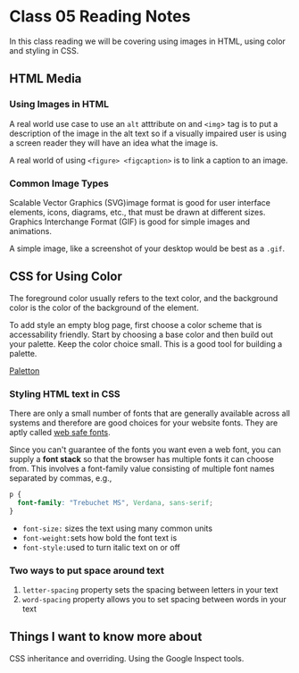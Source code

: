 # Class 05 Reading Notes

In this class reading we will be covering using images in HTML, using color and styling in CSS.

## HTML Media

### Using Images in HTML

A real world use case to use an `alt` atttribute on and `<img`> tag is to put a description of the image in the alt text so if a visually impaired user is using a screen reader they will have an idea what the image is. 

A real world of using `<figure> <figcaption>` is to link a caption to an image. 

### Common Image Types

Scalable Vector Graphics (SVG)image format is good for user interface elements, icons, diagrams, etc., that must be drawn at different sizes. Graphics Interchange Format (GIF) is good for simple images and animations.

A simple image, like a screenshot of your desktop would be best as a `.gif`. 

## CSS for Using Color

The foreground color usually refers to the text color, and the background color is the color of the background of the element.

To add style an empty blog page, first choose a color scheme that is accessability friendly. Start by choosing a base color and then build out your palette. Keep the color choice small. This is a good tool for building a palette. 

[Paletton](https://www.paletton.com/) 

### Styling HTML text in CSS

There are only a small number of fonts that are generally available across all systems and therefore are good choices for your website fonts. They are aptly called [web safe fonts](https://en.wikipedia.org/wiki/Core_fonts_for_the_Web). 

Since you can't guarantee of the fonts you want even a web font, you can supply a **font stack** so that the browser has multiple fonts it can choose from. This involves a font-family value consisting of multiple font names separated by commas, e.g.,

```CSS
p {
  font-family: "Trebuchet MS", Verdana, sans-serif;
}
```

- `font-size:` sizes the text using many common units
- `font-weight:`sets how bold the font text is
- `font-style:`used to turn italic text on or off

### Two ways to put space around text

1. `letter-spacing` property sets the spacing between letters in your text
2. `word-spacing` property allows you to set spacing between words in your text

## Things I want to know more about

CSS inheritance and overriding.
Using the Google Inspect tools.